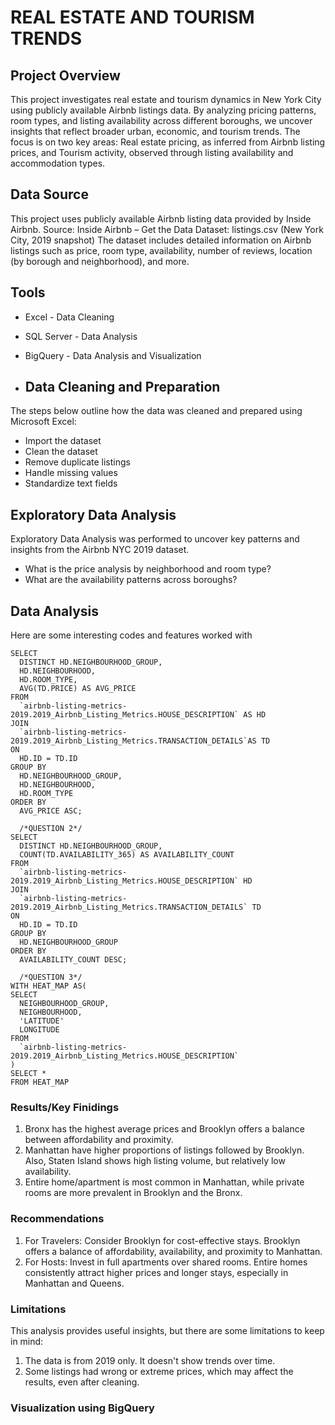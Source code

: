 # REAL ESTATE AND TOURISM TRENDS

## Project Overview
This project investigates real estate and tourism dynamics in New York City using publicly available Airbnb listings data. By analyzing pricing patterns, room types, and listing availability across different boroughs, we uncover insights that reflect broader urban, economic, and tourism trends.
The focus is on two key areas:
Real estate pricing, as inferred from Airbnb listing prices, and Tourism activity, observed through listing availability and accommodation types.

## Data Source
This project uses publicly available Airbnb listing data provided by Inside Airbnb.
Source: Inside Airbnb – Get the Data
Dataset: listings.csv (New York City, 2019 snapshot)
The dataset includes detailed information on Airbnb listings such as price, room type, availability, number of reviews, location (by borough and neighborhood), and more.

## Tools
- Excel - Data Cleaning
- SQL Server - Data Analysis
- BigQuery - Data Analysis and Visualization

- ## Data Cleaning and Preparation
The steps below outline how the data was cleaned and prepared using Microsoft Excel:
- Import the dataset
- Clean the dataset
- Remove duplicate listings
- Handle missing values
- Standardize text fields

## Exploratory Data Analysis
Exploratory Data Analysis was performed to uncover key patterns and insights from the Airbnb NYC 2019 dataset.
- What is the price analysis by neighborhood and room type?
- What are the availability patterns across boroughs?

## Data Analysis
Here are some interesting codes and features worked with
```BigQuery
SELECT
  DISTINCT HD.NEIGHBOURHOOD_GROUP,
  HD.NEIGHBOURHOOD,
  HD.ROOM_TYPE,
  AVG(TD.PRICE) AS AVG_PRICE
FROM
  `airbnb-listing-metrics-2019.2019_Airbnb_Listing_Metrics.HOUSE_DESCRIPTION` AS HD
JOIN
  `airbnb-listing-metrics-2019.2019_Airbnb_Listing_Metrics.TRANSACTION_DETAILS`AS TD
ON
  HD.ID = TD.ID
GROUP BY
  HD.NEIGHBOURHOOD_GROUP,
  HD.NEIGHBOURHOOD,
  HD.ROOM_TYPE
ORDER BY
  AVG_PRICE ASC; 
  
  /*QUESTION 2*/
SELECT
  DISTINCT HD.NEIGHBOURHOOD_GROUP,
  COUNT(TD.AVAILABILITY_365) AS AVAILABILITY_COUNT
FROM
  `airbnb-listing-metrics-2019.2019_Airbnb_Listing_Metrics.HOUSE_DESCRIPTION` HD
JOIN
  `airbnb-listing-metrics-2019.2019_Airbnb_Listing_Metrics.TRANSACTION_DETAILS` TD
ON
  HD.ID = TD.ID
GROUP BY
  HD.NEIGHBOURHOOD_GROUP
ORDER BY
  AVAILABILITY_COUNT DESC; 
  
  /*QUESTION 3*/
WITH HEAT_MAP AS(
SELECT
  NEIGHBOURHOOD_GROUP, 
  NEIGHBOURHOOD,
  'LATITUDE'
  LONGITUDE
FROM
  `airbnb-listing-metrics-2019.2019_Airbnb_Listing_Metrics.HOUSE_DESCRIPTION`
)
SELECT *
FROM HEAT_MAP
```
### Results/Key Finidings
1. Bronx has the highest average prices and Brooklyn offers a balance between affordability and proximity.
2. Manhattan have higher proportions of listings followed by Brooklyn. Also, Staten Island shows high listing volume, but relatively low availability.
3. Entire home/apartment is most common in Manhattan, while private rooms are more prevalent in Brooklyn and the Bronx.

### Recommendations
1. For Travelers: Consider Brooklyn for cost-effective stays. Brooklyn offers a balance of affordability, availability, and proximity to Manhattan.
2. For Hosts: Invest in full apartments over shared rooms. Entire homes consistently attract higher prices and longer stays, especially in Manhattan and Queens.

### Limitations
This analysis provides useful insights, but there are some limitations to keep in mind:
1. The data is from 2019 only. It doesn't show trends over time.
2. Some listings had wrong or extreme prices, which may affect the results, even after cleaning.

### Visualization using BigQuery

